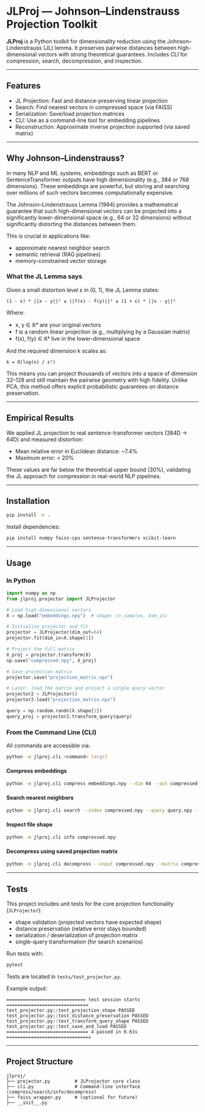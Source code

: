 # JLProj — Johnson–Lindenstrauss Projection Toolkit

**JLProj** is a Python toolkit for dimensionality reduction using the Johnson–Lindenstrauss (JL) lemma. It preserves pairwise distances between high-dimensional vectors with strong theoretical guarantees. Includes CLI for compression, search, decompression, and inspection.

---

## Features

- JL Projection: Fast and distance-preserving linear projection
- Search: Find nearest vectors in compressed space (via FAISS)
- Serialization: Save/load projection matrices
- CLI: Use as a command-line tool for embedding pipelines
- Reconstruction: Approximate inverse projection supported (via saved matrix)

---

## Why Johnson–Lindenstrauss?

In many NLP and ML systems, embeddings such as BERT or SentenceTransformer outputs have high dimensionality (e.g., 384 or 768 dimensions). These embeddings are powerful, but storing and searching over millions of such vectors becomes computationally expensive.

The Johnson–Lindenstrauss Lemma (1984) provides a mathematical guarantee that such high-dimensional vectors can be projected into a significantly lower-dimensional space (e.g., 64 or 32 dimensions) without significantly distorting the distances between them.

This is crucial in applications like:
- approximate nearest neighbor search
- semantic retrieval (RAG pipelines)
- memory-constrained vector storage

### What the JL Lemma says

Given a small distortion level ε in (0, 1), the JL Lemma states:

    (1 - ε) * ||x - y||² ≤ ||f(x) - f(y)||² ≤ (1 + ε) * ||x - y||²

Where:
- x, y ∈ ℝᵈ are your original vectors
- f is a random linear projection (e.g., multiplying by a Gaussian matrix)
- f(x), f(y) ∈ ℝᵏ live in the lower-dimensional space

And the required dimension k scales as:

    k = O(log(n) / ε²)

This means you can project thousands of vectors into a space of dimension 32–128 and still maintain the pairwise geometry with high fidelity. Unlike PCA, this method offers explicit probabilistic guarantees on distance preservation.

---

## Empirical Results

We applied JL projection to real sentence-transformer vectors (384D → 64D) and measured distortion:

- Mean relative error in Euclidean distance: ~7.4%
- Maximum error: < 20%

These values are far below the theoretical upper bound (30%), validating the JL approach for compression in real-world NLP pipelines.

---

## Installation

```bash
pip install -e .
```

Install dependencies:

```bash
pip install numpy faiss-cpu sentence-transformers scikit-learn
```

---

## Usage

### In Python

```python
import numpy as np
from jlproj.projector import JLProjector

# Load high-dimensional vectors
X = np.load("embeddings.npy")  # shape: (n_samples, dim_in)

# Initialize projector and fit
projector = JLProjector(dim_out=64)
projector.fit(dim_in=X.shape[1])

# Project the full matrix
X_proj = projector.transform(X)
np.save("compressed.npy", X_proj)

# Save projection matrix
projector.save("projection_matrix.npz")

# Later: load the matrix and project a single query vector
projector2 = JLProjector()
projector2.load("projection_matrix.npz")

query = np.random.randn(X.shape[1])
query_proj = projector2.transform_query(query)
```

### From the Command Line (CLI)

All commands are accessible via:

```bash
python -m jlproj.cli <command> [args]
```

#### Compress embeddings

```bash
python -m jlproj.cli compress embeddings.npy --dim 64 --out compressed.npy --save-matrix
```

#### Search nearest neighbors

```bash
python -m jlproj.cli search --index compressed.npy --query query.npy --k 5
```

#### Inspect file shape

```bash
python -m jlproj.cli info compressed.npy
```

#### Decompress using saved projection matrix

```bash
python -m jlproj.cli decompress --input compressed.npy --matrix compressed_matrix.npz --out restored.npy
```

---

## Tests

This project includes unit tests for the core projection functionality (`JLProjector`):

- shape validation (projected vectors have expected shape)
- distance preservation (relative error stays bounded)
- serialization / deserialization of projection matrix
- single-query transformation (for search scenarios)

Run tests with:

```bash
pytest
```

Tests are located in `tests/test_projector.py`.

Example output:

```
============================= test session starts ==============================
test_projector.py::test_projection_shape PASSED
test_projector.py::test_distance_preservation PASSED
test_projector.py::test_transform_query_shape PASSED
test_projector.py::test_save_and_load PASSED
============================== 4 passed in 0.61s ===============================
```

---

## Project Structure

```
jlproj/
├── projector.py         # JLProjector core class
├── cli.py               # Command-line interface (compress/search/info/decompress)
├── faiss_wrapper.py     # (optional for future)
├── __init__.py
```